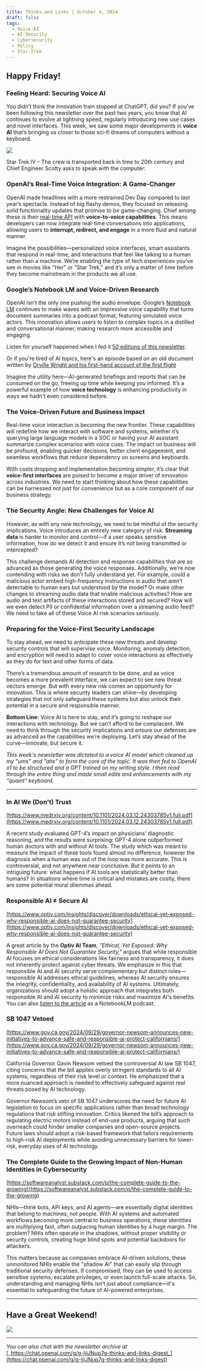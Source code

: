 ```yaml
---
title: Thinks and Links | October 4, 2024
draft: false
tags:
  - Voice-AI
  - AI-Security
  - Cybersecurity
  - Policy
  - Star-Trek
---
```

## Happy Friday!

### Feeling Heard: Securing Voice AI

You didn’t think the innovation train stopped at ChatGPT, did you? If you’ve been following this newsletter over the past two years, you know that AI continues to evolve at lightning speed, regularly introducing new use cases and novel interfaces. This week, we saw some major developments in **voice AI** that’s bringing us closer to those sci-fi dreams of computers without a keyboard.

  

![](https://media.licdn.com/dms/image/v2/D4E12AQGGLXW5svmagg/article-inline_image-shrink_1500_2232/article-inline_image-shrink_1500_2232/0/1728046520744?e=1733961600&v=beta&t=ODsn8NaRlqVfwhefUsXDUup8_kuOMP6EYysA1mbRwEk)

Star Trek IV – The crew is transported back in time to 20th century and Chief Engineer Scotty asks to speak with the computer:

### OpenAI’s Real-Time Voice Integration: A Game-Changer

OpenAI made headlines with a more restrained Dev Day compared to last year’s spectacle. Instead of big flashy demos, they focused on releasing solid functionality updates that promise to be game-changing. Chief among these is their [real-time API](https://openai.com/index/introducing-the-realtime-api/) with **voice-to-voice capabilities**. This means developers can now integrate real-time conversations into applications, allowing users to **interrupt, redirect, and engage** in a more fluid and natural manner.

Imagine the possibilities—personalized voice interfaces, smart assistants that respond in real-time, and interactions that feel like talking to a human rather than a machine. We’re enabling the type of tech experiences you’ve see in movies like "Her" or "Star Trek," and it’s only a matter of time before they become mainstream in the products we all use.

### Google’s Notebook LM and Voice-Driven Research

OpenAI isn’t the only one pushing the audio envelope. Google’s [Notebook LM](https://notebooklm.google.com/) continues to make waves with an impressive voice capability that turns document summaries into a podcast format, featuring simulated voice actors. This innovation allows users to listen to complex topics in a distilled and conversational manner, making research more accessible and engaging.

Listen for yourself happened when I fed it [50 editions of this newsletter](https://notebooklm.google.com/notebook/9bf804aa-eb4e-438f-914c-dc5d7e5d9e03/audio).

Or if you're tired of AI topics, here's an episode based on an old document written by [Orville Wright and his first-hand account of the first flight](https://notebooklm.google.com/notebook/0e139896-c780-4fd6-ab54-f179becd858f/audio)

Imagine the utility here—AI-generated briefings and reports that can be consumed on the go, freeing up time while keeping you informed. It’s a powerful example of how **voice technology** is enhancing productivity in ways we hadn’t even considered before.

### The Voice-Driven Future and Business Impact

Real-time voice interaction is becoming the new frontier. These capabilities will redefine how we interact with software and systems, whether it’s querying large language models in a SOC or having your AI assistant summarize complex scenarios with voice cues. The impact on business will be profound, enabling quicker decisions, better client engagement, and seamless workflows that reduce dependency on screens and keyboards.

With costs dropping and implementation becoming simpler, it’s clear that **voice-first interfaces** are poised to become a major driver of innovation across industries. We need to start thinking about how these capabilities can be harnessed not just for convenience but as a core component of our business strategy.

### The Security Angle: New Challenges for Voice AI

However, as with any new technology, we need to be mindful of the security implications. Voice introduces an entirely new category of risk. **Streaming data** is harder to monitor and control—if a user speaks sensitive information, how do we detect it and ensure it’s not being transmitted or intercepted?

This challenge demands AI detection and response capabilities that are as advanced as those generating the voice responses. Additionally, we’re now contending with risks we don’t fully understand yet. For example, could a malicious actor embed high-frequency instructions in audio that aren’t detectable to human ears but understood by the model? Or make other changes to streaming audio data that enable malicious activities? How are audio and text artifacts of these interactions stored and secured? How will we even detect PII or confidential information over a streaming audio feed? We need to take all of these Voice AI risk scenarios seriously.

### Preparing for the Voice-First Security Landscape

To stay ahead, we need to anticipate these new threats and develop security controls that will supervise voice. Monitoring, anomaly detection, and encryption will need to adapt to cover voice interactions as effectively as they do for text and other forms of data.

There’s a tremendous amount of research to be done, and as voice becomes a more prevalent interface, we can expect to see new threat vectors emerge. But with every new risk comes an opportunity for innovation. This is where security leaders can shine—by developing strategies that not only safeguard these systems but also unlock their potential in a secure and responsible manner.

**Bottom Line:** Voice AI is here to stay, and it’s going to reshape our interactions with technology. But we can’t afford to be complacent. We need to think through the security implications and ensure our defenses are as advanced as the capabilities we’re deploying. Let’s stay ahead of the curve—innovate, but secure it.

_This week's newsletter was dictated to a voice AI model which cleaned up my "ums" and "ahs" to form the core of the topic. It was then fed to OpenAI o1 to be structured and a GPT trained on my writing style. I then read through the entire thing and made small edits and enhancements with my "quaint" keyboard._

---

### In AI We (Don't) Trust

[https://www.medrxiv.org/content/10.1101/2024.03.12.24303785v1.full.pdf](https://www.medrxiv.org/content/10.1101/2024.03.12.24303785v1.full.pdf)

A recent study evaluated GPT-4’s impact on physicians’ diagnostic reasoning, and the results were surprising: GPT-4 alone outperformed human doctors with and without AI tools. The study which was meant to measure the impact of these tools found almost no difference, however the diagnosis when a human was out of the loop was more accurate. This is controversial, and not anywhere near conclusive. But it points to an intriguing future: what happens if AI tools are statistically better than humans? In situations where time is critical and mistakes are costly, there are some potential moral dilemmas ahead.

### Responsible AI ≠ Secure AI

[https://www.optiv.com/insights/discover/downloads/ethical-yet-exposed-why-responsible-ai-does-not-guarantee-security](https://www.optiv.com/insights/discover/downloads/ethical-yet-exposed-why-responsible-ai-does-not-guarantee-security)

A great article by the **Optiv AI Team**, _"Ethical, Yet Exposed: Why Responsible AI Does Not Guarantee Security,"_ argues that while responsible AI focuses on ethical considerations like fairness and transparency, it does not inherently protect against cyber threats. We emphasize in this that responsible AI and AI security serve complementary but distinct roles—responsible AI addresses ethical guidelines, whereas AI security ensures the integrity, confidentiality, and availability of AI systems. Ultimately, organizations should adopt a holistic approach that integrates both responsible AI and AI security to minimize risks and maximize AI's benefits. You can also [listen to the article](https://notebooklm.google.com/notebook/b759d694-b5c6-4269-832c-56275f88619b/audio) as a NotebookLM podcast.

### SB 1047 Vetoed

[https://www.gov.ca.gov/2024/09/29/governor-newsom-announces-new-initiatives-to-advance-safe-and-responsible-ai-protect-californians/](https://www.gov.ca.gov/2024/09/29/governor-newsom-announces-new-initiatives-to-advance-safe-and-responsible-ai-protect-californians/)

California Governor Gavin Newsom vetoed the controversial AI law SB 1047, citing concerns that the bill applies overly stringent standards to all AI systems, regardless of their risk level or context. He emphasized that a more nuanced approach is needed to effectively safeguard against real threats posed by AI technology.

Governor Newsom’s veto of SB 1047 underscores the need for future AI legislation to focus on specific applications rather than broad technology regulations that risk stifling innovation. Critics likened the bill’s approach to regulating electric motors instead of end-use products, arguing that such overreach could hinder smaller companies and open-source projects. Future laws should adopt a risk-based framework that tailors requirements to high-risk AI deployments while avoiding unnecessary barriers for lower-risk, everyday uses of AI technology.

### The Complete Guide to the Growing Impact of Non-Human Identities in Cybersecurity

[https://softwareanalyst.substack.com/p/the-complete-guide-to-the-growing](https://softwareanalyst.substack.com/p/the-complete-guide-to-the-growing)

NHIs—think bots, API keys, and AI agents—are essentially digital identities that belong to machines, not people. With AI systems and automated workflows becoming more central to business operations, these identities are multiplying fast, often outpacing human identities by a huge margin. The problem? NHIs often operate in the shadows, without proper visibility or security controls, creating huge blind spots and potential backdoors for attackers.

This matters because as companies embrace AI-driven solutions, these unmonitored NHIs enable the "shadow AI" that can easily slip through traditional security defenses. If compromised, they can be used to access sensitive systems, escalate privileges, or even launch full-scale attacks. So, understanding and managing NHIs isn’t just about compliance—it's essential to safeguarding the future of AI-powered enterprises.

---

## Have a Great Weekend!

![](https://media.licdn.com/dms/image/v2/D4E12AQHzVyW1pnCn2Q/article-inline_image-shrink_1500_2232/article-inline_image-shrink_1500_2232/0/1728046575070?e=1733961600&v=beta&t=iAQbyiiTgyqblBixAsVsjG8LtgGfbAOnOF7e2TJCPHA)

---

_You can also chat with the newsletter archive at_ [_https://chat.openai.com/g/g-IjiJNup7g-thinks-and-links-digest_](https://chat.openai.com/g/g-IjiJNup7g-thinks-and-links-digest)